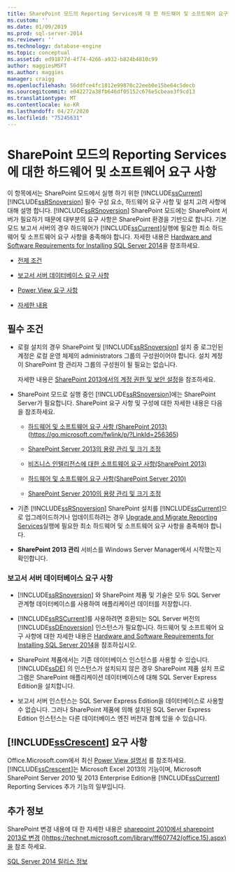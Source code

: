 ```yaml
---
title: SharePoint 모드의 Reporting Services에 대 한 하드웨어 및 소프트웨어 요구 사항 | Microsoft Docs
ms.custom: ''
ms.date: 01/09/2019
ms.prod: sql-server-2014
ms.reviewer: ''
ms.technology: database-engine
ms.topic: conceptual
ms.assetid: ed91877d-4f74-4266-a932-b824b4810c99
author: maggiesMSFT
ms.author: maggies
manager: craigg
ms.openlocfilehash: 56ddfce4fc1812e99870c22eeb0e15be64c5decb
ms.sourcegitcommit: e042272a38fb646df05152c676e5cbeae3f9cd13
ms.translationtype: MT
ms.contentlocale: ko-KR
ms.lasthandoff: 04/27/2020
ms.locfileid: "75245631"
---
```

# <a name="hardware-and-software-requirements-for-reporting-services-in-sharepoint-mode"></a>SharePoint 모드의 Reporting Services에 대한 하드웨어 및 소프트웨어 요구 사항

  이 항목에서는 SharePoint 모드에서 실행 하기 위한 [!INCLUDE[ssCurrent](../../includes/sscurrent-md.md)] [!INCLUDE[ssRSnoversion](../../includes/ssrsnoversion-md.md)] 필수 구성 요소, 하드웨어 요구 사항 및 설치 고려 사항에 대해 설명 합니다. [!INCLUDE[ssRSnoversion](../../includes/ssrsnoversion-md.md)] SharePoint 모드에는 SharePoint 서버가 필요하기 때문에 대부분의 요구 사항은 SharePoint 환경을 기반으로 합니다. 기본 모드 보고서 서버의 경우 하드웨어가 [!INCLUDE[ssCurrent](../../includes/sscurrent-md.md)]실행에 필요한 최소 하드웨어 및 소프트웨어 요구 사항을 충족해야 합니다. 자세한 내용은 [Hardware and Software Requirements for Installing SQL Server 2014](hardware-and-software-requirements-for-installing-sql-server.md)을 참조하세요.  
  
-   [전제 조건](#bkmk_prereq)  
  
-   [보고서 서버 데이터베이스 요구 사항](#bkmk_report_server_database)  
  
-   [Power View 요구 사항](#bkmk_powerview)  
  
-   [자세한 내용](#bkmk_more_information)  
  
##  <a name="prerequisites"></a><a name="bkmk_prereq"></a> 필수 조건  
  
-   로컬 설치의 경우 SharePoint 및 [!INCLUDE[ssRSnoversion](../../includes/ssrsnoversion-md.md)] 설치 중 로그인된 계정은 로컬 운영 체제의 administrators 그룹의 구성원이어야 합니다. 설치 계정이 SharePoint 팜 관리자 그룹의 구성원이 될 필요는 없습니다.  
  
     자세한 내용은 [SharePoint 2013에서의 계정 권한 및 보안 설정](https://technet.microsoft.com/library/cc678863.aspx)을 참조하세요.  
  
-   SharePoint 모드로 실행 중인 [!INCLUDE[ssRSnoversion](../../includes/ssrsnoversion-md.md)]에는 SharePoint Server가 필요합니다. SharePoint 요구 사항 및 구성에 대한 자세한 내용은 다음을 참조하세요.  
  
    -   [하드웨어 및 소프트웨어 요구 사항 (SharePoint 2013)](https://go.microsoft.com/fwlink/p/?LinkId=256365) (https://go.microsoft.com/fwlink/p/?LinkId=256365)  
  
    -   [SharePoint Server 2013의 용량 관리 및 크기 조정](https://technet.microsoft.com/library/cc261700.aspx)  
  
    -   [비즈니스 인텔리전스에 대한 소프트웨어 요구 사항(SharePoint 2013)](https://go.microsoft.com/fwlink/p/?LinkId=256367)  
  
    -   [하드웨어 및 소프트웨어 요구 사항(SharePoint Server 2010)](https://technet.microsoft.com/library/cc262485\(v=office.14\))  
  
    -   [SharePoint Server 2010의 용량 관리 및 크기 조정](https://technet.microsoft.com/library/cc261700.aspx\(v=office.14\))  
  
-   기존 [!INCLUDE[ssRSnoversion](../../includes/ssrsnoversion-md.md)] SharePoint 설치를 [!INCLUDE[ssCurrent](../../includes/sscurrent-md.md)]으로 업그레이드하거나 업데이트하려는 경우 [Upgrade and Migrate Reporting Services](../../reporting-services/install-windows/upgrade-and-migrate-reporting-services.md)실행에 필요한 최소 하드웨어 및 소프트웨어 요구 사항을 충족해야 합니다.  
  
-   **SharePoint 2013 관리** 서비스를 Windows Server Manager에서 시작했는지 확인합니다.  
  
###  <a name="report-server-database-requirements"></a><a name="bkmk_report_server_database"></a> 보고서 서버 데이터베이스 요구 사항  
  
-   [!INCLUDE[ssRSnoversion](../../includes/ssrsnoversion-md.md)] 와 SharePoint 제품 및 기술은 모두 SQL Server 관계형 데이터베이스를 사용하여 애플리케이션 데이터를 저장합니다.  
  
-   [!INCLUDE[ssRSCurrent](../../includes/ssrscurrent-md.md)]를 사용하려면 호환되는 SQL Server 버전의 [!INCLUDE[ssDEnoversion](../../includes/ssdenoversion-md.md)] 인스턴스가 필요합니다. 하드웨어 및 소프트웨어 요구 사항에 대한 자세한 내용은 [Hardware and Software Requirements for Installing SQL Server 2014](hardware-and-software-requirements-for-installing-sql-server.md)을 참조하십시오.  
  
-   SharePoint 제품에서는 기존 데이터베이스 인스턴스를 사용할 수 있습니다. [!INCLUDE[ssDE](../../includes/ssde-md.md)] 의 인스턴스가 설치되지 않은 경우 SharePoint 제품 설치 프로그램은 SharePoint 애플리케이션 데이터베이스에 대해 SQL Server Express Edition을 설치합니다.  
  
-   보고서 서버 인스턴스는 SQL Server Express Edition을 데이터베이스로 사용할 수 없습니다. 그러나 SharePoint 제품에 의해 설치된 SQL Server Express Edition 인스턴스는 다른 데이터베이스 엔진 버전과 함께 있을 수 있습니다.  
  
##  <a name="sscrescent-requirements"></a><a name="bkmk_powerview"></a>[!INCLUDE[ssCrescent](../../includes/sscrescent-md.md)] 요구 사항

 Office.Microsoft.com에서 최신 [Power View 설명서](https://office.microsoft.com/excel-help/power-view-explore-visualize-and-present-your-data-HA102835634.aspx) 를 참조하세요. [!INCLUDE[ssCrescent](../../includes/sscrescent-md.md)]는 Microsoft Excel 2013의 기능이며, Microsoft SharePoint Server 2010 및 2013 Enterprise Edition용 [!INCLUDE[ssCurrent](../../includes/sscurrent-md.md)] Reporting Services 추가 기능의 일부입니다.  
  
##  <a name="more-information"></a><a name="bkmk_more_information"></a> 추가 정보

 SharePoint 변경 내용에 대 한 자세한 내용은 [sharepoint 2010에서 sharepoint 2013로 변경](https://technet.microsoft.com/library/ff607742\(office.15\).aspx) ()https://technet.microsoft.com/library/ff607742(office.15).aspx)을 참조 하세요.  
  
 [SQL Server 2014 릴리스 정보](https://go.microsoft.com/fwlink/?LinkID=296445)  
  
